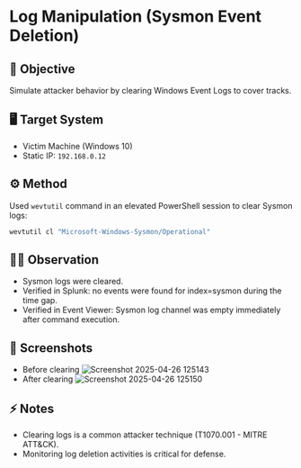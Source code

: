# Log Manipulation (Sysmon Event Deletion)

## 🎯 Objective
Simulate attacker behavior by clearing Windows Event Logs to cover tracks.

## 🖥️ Target System
- Victim Machine (Windows 10)
- Static IP: `192.168.0.12`

## ⚙️ Method
Used `wevtutil` command in an elevated PowerShell session to clear Sysmon logs:

```powershell
wevtutil cl "Microsoft-Windows-Sysmon/Operational"
```

## 🕵️‍♂️ Observation
- Sysmon logs were cleared.
- Verified in Splunk: no events were found for index=sysmon during the time gap.
- Verified in Event Viewer: Sysmon log channel was empty immediately after command execution.

## 📸 Screenshots
- Before clearing
![Screenshot 2025-04-26 125143](https://github.com/user-attachments/assets/ba90d4d1-b89c-47bf-855e-a44c7fee0325)
- After clearing
![Screenshot 2025-04-26 125150](https://github.com/user-attachments/assets/c5cc899d-a2a4-4d3d-ad3a-deb301b6180a)

## ⚡ Notes
- Clearing logs is a common attacker technique (T1070.001 - MITRE ATT&CK).
- Monitoring log deletion activities is critical for defense.

